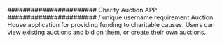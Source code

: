 ####################### Charity Auction APP ####################### / unique username requirement	Auction House application for providing funding to charitable causes. Users can view existing auctions and bid on them, or create their own auctions.

